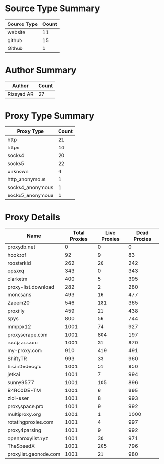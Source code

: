 # Source Type Summary

| Source Type | Count |
|-------------|-------|
| website | 11 |
| github | 15 |
| Github | 1 |


# Author Summary

| Author | Count |
|--------|-------|
| Rizsyad AR | 27 |


# Proxy Type Summary

| Proxy Type | Count |
|------------|-------|
| http | 21 |
| https | 14 |
| socks4 | 20 |
| socks5 | 22 |
| unknown | 4 |
| http_anonymous | 1 |
| socks4_anonymous | 1 |
| socks5_anonymous | 1 |


# Proxy Details

| Name | Total Proxies | Live Proxies | Dead Proxies |
|------|---------------|--------------|---------------|
| proxydb.net | 0 | 0 | 0 |
| hookzof | 92 | 9 | 83 |
| roosterkid | 262 | 20 | 242 |
| opsxcq | 343 | 0 | 343 |
| clarketm | 400 | 5 | 395 |
| proxy-list.download | 282 | 2 | 280 |
| monosans | 493 | 16 | 477 |
| Zaeem20 | 546 | 181 | 365 |
| proxifly | 459 | 21 | 438 |
| spys | 800 | 56 | 744 |
| mmppx12 | 1001 | 74 | 927 |
| proxyscrape.com | 1001 | 804 | 197 |
| rootjazz.com | 1001 | 31 | 970 |
| my-proxy.com | 910 | 419 | 491 |
| ShiftyTR | 993 | 33 | 960 |
| ErcinDedeoglu | 1001 | 51 | 950 |
| jetkai | 1001 | 7 | 994 |
| sunny9577 | 1001 | 105 | 896 |
| B4RC0DE-TM | 1001 | 6 | 995 |
| zloi-user | 1001 | 8 | 993 |
| proxyspace.pro | 1001 | 9 | 992 |
| multiproxy.org | 1001 | 1 | 1000 |
| rotatingproxies.com | 1001 | 4 | 997 |
| proxy4parsing | 1001 | 9 | 992 |
| openproxylist.xyz | 1001 | 30 | 971 |
| TheSpeedX | 1001 | 205 | 796 |
| proxylist.geonode.com | 1001 | 21 | 980 |
